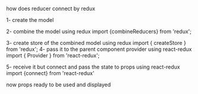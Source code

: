 
how does reducer connect by redux 

1- create the model 

2- combine the model using redux 
import {combineReducers} from 'redux';

3- create store of the combined model using redux 
import { createStore } from 'redux';
4- pass it to the parent component  provider using react-redux
import { Provider } from 'react-redux';

5- receive it but connect and pass the state to props using react-redux
import {connect} from 'react-redux'

now props ready to be used and displayed 



